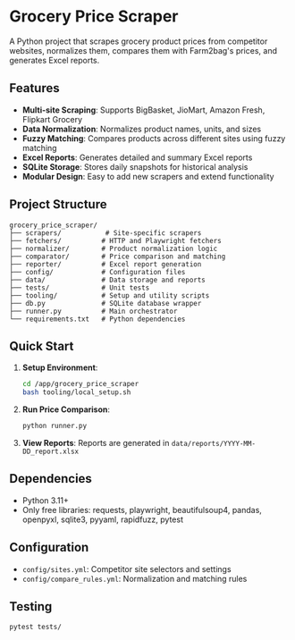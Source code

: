 # Grocery Price Scraper

A Python project that scrapes grocery product prices from competitor websites, normalizes them, compares them with Farm2bag's prices, and generates Excel reports.

## Features

- **Multi-site Scraping**: Supports BigBasket, JioMart, Amazon Fresh, Flipkart Grocery
- **Data Normalization**: Normalizes product names, units, and sizes
- **Fuzzy Matching**: Compares products across different sites using fuzzy matching
- **Excel Reports**: Generates detailed and summary Excel reports
- **SQLite Storage**: Stores daily snapshots for historical analysis
- **Modular Design**: Easy to add new scrapers and extend functionality

## Project Structure

```
grocery_price_scraper/
├── scrapers/           # Site-specific scrapers
├── fetchers/          # HTTP and Playwright fetchers  
├── normalizer/        # Product normalization logic
├── comparator/        # Price comparison and matching
├── reporter/          # Excel report generation
├── config/            # Configuration files
├── data/              # Data storage and reports
├── tests/             # Unit tests
├── tooling/           # Setup and utility scripts
├── db.py              # SQLite database wrapper
├── runner.py          # Main orchestrator
└── requirements.txt   # Python dependencies
```

## Quick Start

1. **Setup Environment**:
   ```bash
   cd /app/grocery_price_scraper
   bash tooling/local_setup.sh
   ```

2. **Run Price Comparison**:
   ```bash
   python runner.py
   ```

3. **View Reports**:
   Reports are generated in `data/reports/YYYY-MM-DD_report.xlsx`

## Dependencies

- Python 3.11+
- Only free libraries: requests, playwright, beautifulsoup4, pandas, openpyxl, sqlite3, pyyaml, rapidfuzz, pytest

## Configuration

- `config/sites.yml`: Competitor site selectors and settings
- `config/compare_rules.yml`: Normalization and matching rules

## Testing

```bash
pytest tests/
```